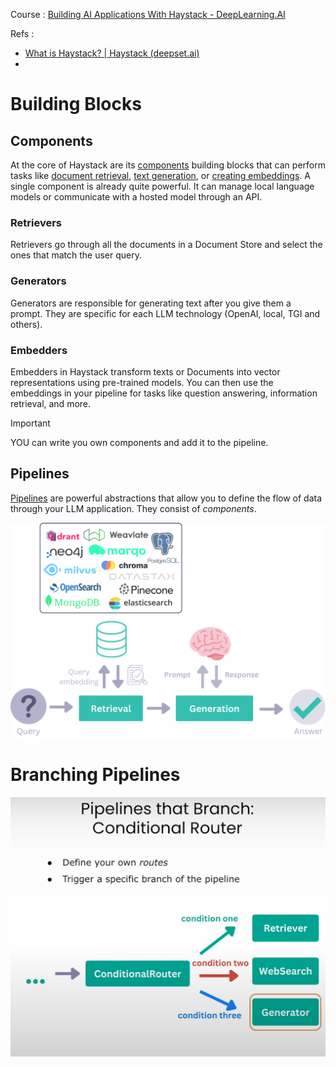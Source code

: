 Course :  [Building AI Applications With Haystack - DeepLearning.AI](https://learn.deeplearning.ai/courses/building-ai-applications-with-haystack/lesson/2/haystack-building-blocks)

Refs : 

* [What is Haystack? | Haystack (deepset.ai)](https://haystack.deepset.ai/overview/intro)
* 
# Building Blocks 


## Components
At the core of Haystack are its [components](https://docs.haystack.deepset.ai/docs/components_overview#components) building blocks that can perform tasks like [document retrieval](https://docs.haystack.deepset.ai/docs/retrievers), [text generation](https://docs.haystack.deepset.ai/docs/generators), or [creating embeddings](https://docs.haystack.deepset.ai/docs/embedders). A single component is already quite powerful. It can manage local language models or communicate with a hosted model through an API.


### Retrievers
Retrievers go through all the documents in a Document Store and select the ones that match the user query.

### Generators
Generators are responsible for generating text after you give them a prompt. They are specific for each LLM technology (OpenAI, local, TGI and others).
### Embedders
Embedders in Haystack transform texts or Documents into vector representations using pre-trained models. You can then use the embeddings in your pipeline for tasks like question answering, information retrieval, and more.


> [!important] 
> YOU can write you own components and add it to the pipeline. 




## Pipelines
[Pipelines](https://docs.haystack.deepset.ai/docs/pipelines) are powerful abstractions that allow you to define the flow of data through your LLM application. They consist of _components_.


![](../../figures/Haystack.png)

# Branching Pipelines
![](../../figures/Haystack-1.png)